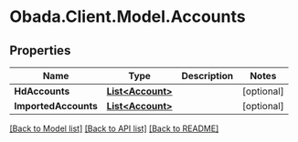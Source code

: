 
# Obada.Client.Model.Accounts

## Properties

Name | Type | Description | Notes
------------ | ------------- | ------------- | -------------
**HdAccounts** | [**List&lt;Account&gt;**](Account.md) |  | [optional] 
**ImportedAccounts** | [**List&lt;Account&gt;**](Account.md) |  | [optional] 

[[Back to Model list]](../README.md#documentation-for-models)
[[Back to API list]](../README.md#documentation-for-api-endpoints)
[[Back to README]](../README.md)

